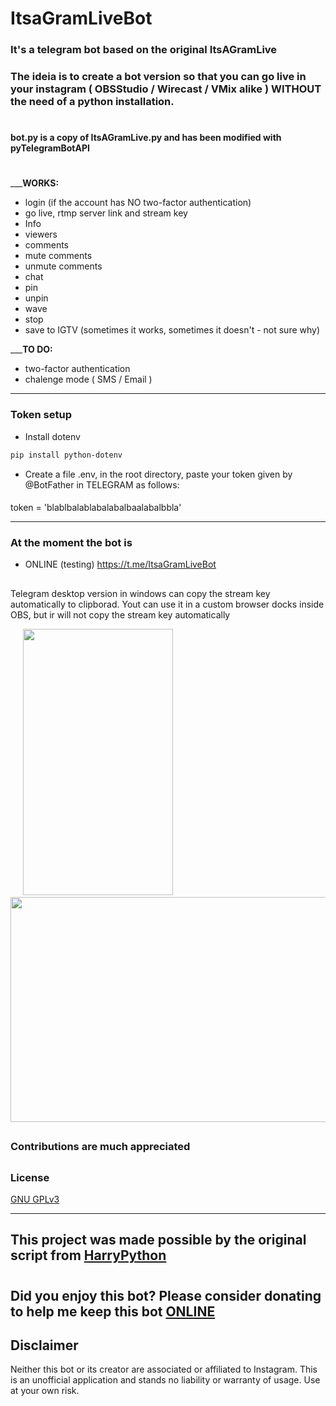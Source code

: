 
# ItsaGramLiveBot
### It's a telegram bot based on the original ItsAGramLive

### The ideia is to create a bot version so that you can go live in your instagram ( OBSStudio / Wirecast / VMix alike ) WITHOUT the need of a python installation.




#
#### bot.py is a copy of ItsAGramLive.py and has been modified with pyTelegramBotAPI
#
___**WORKS:**
- login (if the account has NO two-factor authentication) 
- go live, rtmp server link and stream key
- Info
- viewers
- comments
- mute comments
- unmute comments
- chat
- pin
- unpin
- wave
- stop
- save to IGTV (sometimes it works, sometimes it doesn't - not sure why)
 
___**TO DO:**
- two-factor authentication
- chalenge mode ( SMS / Email )

-------------------------------------

### Token setup
- Install dotenv
```bash
pip install python-dotenv
```


- Create a file .env, in the root directory, paste your token given by @BotFather in TELEGRAM as follows:
####
token = 'blablbalablabalabalbaalabalbbla'


-------------------------------------

### At the moment the bot is
- ONLINE (testing)  https://t.me/ItsaGramLiveBot
  
##

Telegram desktop version in windows can copy the stream key automatically to clipborad. Yout can use it in a custom browser docks inside OBS, but ir will not copy the stream key automatically

&nbsp;&nbsp;&nbsp;&nbsp;&nbsp;<img src="https://user-images.githubusercontent.com/67715164/173175592-3f9ba36e-4f1b-4c8c-8cfc-bdd7461adcf6.png" width="240" height="426">&nbsp;&nbsp;&nbsp;&nbsp;&nbsp;&nbsp;<img src="https://user-images.githubusercontent.com/67715164/175843475-46f61b11-b5e5-46c1-aada-1b5668662794.png" width="640" height="360"> 


##
### Contributions are much appreciated

##



### License

[ GNU GPLv3 ](https://choosealicense.com/licenses/gpl-3.0/)

-------------------------------------
 ## This project was made possible by the original script from [HarryPython](https://github.com/harrypython/itsagramlive)

#
## Did you enjoy this bot? Please consider donating to help me keep this bot [ONLINE](https://www.paypal.com/donate/?business=8GTDHP8TTEMUJ&no_recurring=0&item_name=Thank+you%21+This+means+a+lot+to+me+and+to+this+project.&currency_code=BRL) 


 
## Disclaimer

Neither this bot or its creator are associated or affiliated to Instagram. This is an unofficial application and stands no liability or warranty of usage. Use at your own risk.




